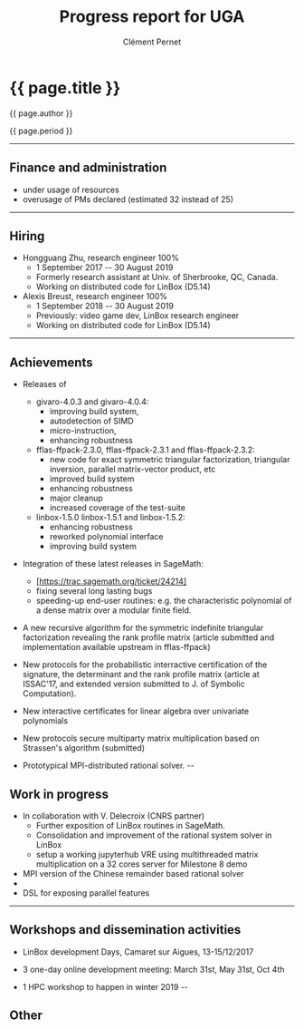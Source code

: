 ﻿---
layout: page
title: "Progress report for UGA"
theme: white
transition: none
author: Clément Pernet
period: Reporting period from March 2017 to June 2018
---

# {{ page.title }}

{{ page.author }}

{{ page.period }}

---

## Finance and administration

* under usage of resources
* overusage of PMs declared (estimated 32 instead of 25)

---
## Hiring

* Hongguang Zhu, research engineer 100%
  * 1 September 2017 -- 30 August 2019
  * Formerly research assistant at Univ. of Sherbrooke, QC, Canada.
  * Working on distributed code for LinBox (D5.14)
* Alexis Breust, research engineer 100%
  * 1 September 2018 -- 30 August 2019
  * Previously: video game dev, LinBox research engineer
  * Working on distributed code for LinBox (D5.14)
---
## Achievements

* Releases of
  + givaro-4.0.3 and givaro-4.0.4:
    - improving build system,
    - autodetection of SIMD
    - micro-instruction,
    - enhancing robustness
  + fflas-ffpack-2.3.0, fflas-ffpack-2.3.1 and fflas-ffpack-2.3.2:
    - new code for exact symmetric triangular factorization, triangular inversion, parallel matrix-vector product, etc
    - improved build system
    - enhancing robustness
    - major cleanup
    - increased coverage of the test-suite
  + linbox-1.5.0 linbox-1.5.1 and linbox-1.5.2:
    - enhancing robustness
    - reworked polynomial interface
    - improving build system

* Integration of these latest releases in SageMath:
  + [https://trac.sagemath.org/ticket/24214]
  + fixing several long lasting bugs
  + speeding-up end-user routines: e.g. the characteristic polynomial of a dense matrix over a modular finite field.

* A new recursive algorithm for the symmetric indefinite triangular factorization revealing the rank profile matrix (article submitted and implementation available upstream in fflas-ffpack)

* New protocols for the probabilistic interractive certification of the signature, the determinant and the rank profile matrix (article at ISSAC'17, and extended version submitted to J. of Symbolic Computation).

* New interactive certificates for linear algebra over univariate polynomials

* New protocols secure multiparty matrix multiplication based on Strassen's algorithm (submitted)

* Prototypical MPI-distributed rational solver. 
--
## Work in progress
* In collaboration with V. Delecroix (CNRS partner)
  + Further exposition of LinBox routines in SageMath.
  + Consolidation and improvement of the rational system solver in LinBox
  + setup a working jupyterhub VRE using multithreaded matrix multiplication on a 32 cores server for Milestone 8 demo
* MPI version of the Chinese remainder based rational solver
* 
* DSL for exposing parallel features

---
## Workshops and dissemination activities

* LinBox development Days, Camaret sur Aigues, 13-15/12/2017

* 3 one-day online development meeting: March 31st, May 31st, Oct 4th

* 1 HPC workshop to happen in winter 2019
--
## Other



</section>
